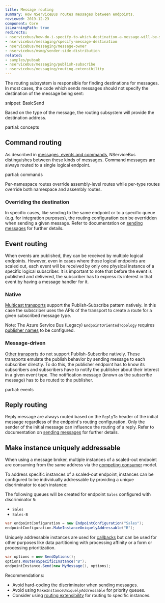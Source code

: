```yaml
---
title: Message routing
summary: How NServiceBus routes messages between endpoints.
reviewed: 2019-12-23
component: Core
isLearningPath: true
redirects:
- nservicebus/how-do-i-specify-to-which-destination-a-message-will-be-sent
- nservicebus/messaging/specify-message-destination
- nservicebus/messaging/message-owner
- nservicebus/msmq/sender-side-distribution
related:
- samples/pubsub
- nservicebus/messaging/publish-subscribe
- nservicebus/messaging/routing-extensibility
---
```



The routing subsystem is responsible for finding destinations for messages. In most cases, the code which sends messages should not specify the destination of the message being sent:

snippet: BasicSend

Based on the type of the message, the routing subsystem will provide the destination address.

partial: concepts


## Command routing

As described in [messages, events and commands](/nservicebus/messaging/messages-events-commands.md), NServiceBus distinguishes between these kinds of messages. Command messages are always routed to a single logical endpoint. 

partial: commands

Per-namespace routes override assembly-level routes while per-type routes override both namespace and assembly routes. 


### Overriding the destination

In specific cases, like sending to the same endpoint or to a specific queue (e.g. for integration purposes), the routing configuration can be overridden when sending a given message. Refer to documentation on [sending messages](/nservicebus/messaging/send-a-message.md) for further details.


## Event routing

When events are published, they can be received by multiple logical endpoints. However, even in cases where those logical endpoints are scaled out, each event will be received by only one physical instance of a specific logical subscriber. It is important to note that before the event is published and delivered, the subscriber has to express its interest in that event by having a message handler for it.


### Native

[Multicast transports](/transports/types.md#multicast-enabled-transports) support the Publish-Subscribe pattern natively. In this case the subscriber uses the APIs of the transport to create a route for a given subscribed message type.

Note: The Azure Service Bus (Legacy) `EndpointOrientedTopology` requires [publisher names](/transports/azure-service-bus/legacy/publisher-names-configuration.md) to be configured.


### Message-driven

[Other transports](/transports/types.md#unicast-only-transports) do not support Publish-Subscribe natively. These transports emulate the publish behavior by sending message to each subscriber directly. To do this, the publisher endpoint has to know its subscribers and subscribers have to notify the publisher about their interest in a given event type. The notification message (known as the *subscribe* message) has to be routed to the publisher.

partial: events


## Reply routing

Reply message are always routed based on the `ReplyTo` header of the initial message regardless of the endpoint's routing configuration. Only the sender of the initial message can influence the routing of a reply. Refer to documentation on [sending messages](/nservicebus/messaging/send-a-message.md) for further details.


## Make instance uniquely addressable

When using a message broker, multiple instances of a scaled-out endpoint are consuming from the same address via the [competing consumer](/nservicebus/architecture/scaling.md#scaling-out-to-multiple-nodes-competing-consumers) model.

To address specific instances of a scaled-out endpoint, instances can be configured to be individually addressable by providing a unique discriminator to each instance:

The following queues will be created for endpoint `Sales` configured with discriminator `B`:

- `Sales`
- `Sales-B`

```c#
var endpointConfiguration = new EndpointConfiguration("Sales");
endpointConfiguration.MakeInstanceUniquelyAddressable("B");
```

Uniquely addressable instances are used for [callbacks](/nservicebus/messaging/callbacks.md) but can be used for other purposes like data partitioning with processing affinity or a form or processing prioritization.

```c#
var options = new SendOptions();
options.RouteToSpecificInstance("B");
endpointInstance.Send(new MyMessage(), options);
```

Recommendations:

- Avoid hard-coding the discriminator when sending messages.
- Avoid using `MakeInstanceUniquelyAddressable` for priority queues.
- Consider using [routing extensibility](/nservicebus/messaging/routing-extensibility.md) for routing to specific instances.
